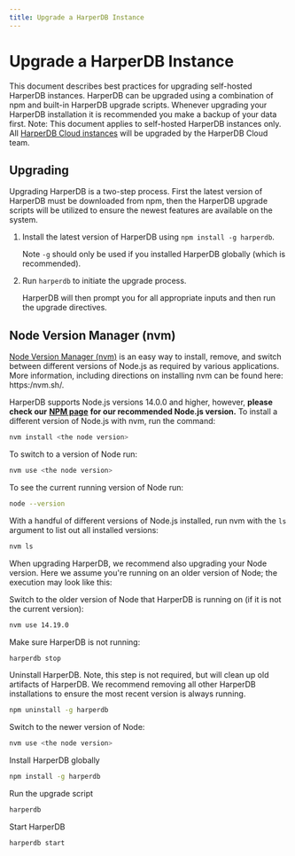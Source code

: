 ```yaml
---
title: Upgrade a HarperDB Instance
---
```


# Upgrade a HarperDB Instance

This document describes best practices for upgrading self-hosted HarperDB instances. HarperDB can be upgraded using a combination of npm and built-in HarperDB upgrade scripts. Whenever upgrading your HarperDB installation it is recommended you make a backup of your data first. Note: This document applies to self-hosted HarperDB instances only. All [HarperDB Cloud instances](./harperdb-cloud/) will be upgraded by the HarperDB Cloud team.

## Upgrading

Upgrading HarperDB is a two-step process. First the latest version of HarperDB must be downloaded from npm, then the HarperDB upgrade scripts will be utilized to ensure the newest features are available on the system.

1. Install the latest version of HarperDB using `npm install -g harperdb`.

    Note `-g` should only be used if you installed HarperDB globally (which is recommended).
1. Run `harperdb` to initiate the upgrade process.

    HarperDB will then prompt you for all appropriate inputs and then run the upgrade directives.

## Node Version Manager (nvm)

[Node Version Manager (nvm)](http:/nvm.sh/) is an easy way to install, remove, and switch between different versions of Node.js as required by various applications. More information, including directions on installing nvm can be found here: https:/nvm.sh/.

HarperDB supports Node.js versions 14.0.0 and higher, however, **please check our** [**NPM page**](https:/www.npmjs.com/package/harperdb) **for our recommended Node.js version.** To install a different version of Node.js with nvm, run the command:

```bash
nvm install <the node version>
```

To switch to a version of Node run:

```bash
nvm use <the node version>
```

To see the current running version of Node run:

```bash
node --version
```

With a handful of different versions of Node.js installed, run nvm with the `ls` argument to list out all installed versions:

```bash
nvm ls
```

When upgrading HarperDB, we recommend also upgrading your Node version. Here we assume you're running on an older version of Node; the execution may look like this:

Switch to the older version of Node that HarperDB is running on (if it is not the current version):

```bash
nvm use 14.19.0
```

Make sure HarperDB is not running:

```bash
harperdb stop
```

Uninstall HarperDB. Note, this step is not required, but will clean up old artifacts of HarperDB. We recommend removing all other HarperDB installations to ensure the most recent version is always running.

```bash
npm uninstall -g harperdb
```

Switch to the newer version of Node:

```bash
nvm use <the node version>
```

Install HarperDB globally

```bash
npm install -g harperdb
```

Run the upgrade script

```bash
harperdb
```

Start HarperDB

```bash
harperdb start
```
